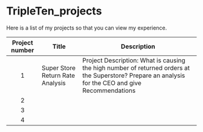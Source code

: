 # TripleTen_projects
Here is a list of my projects so that you can view my experience.


| Project number | Title | Description |
| :-----------: | ----------- |----------- |
| 1 | Super Store Return Rate Analysis| Project Description: What is causing the high number of returned orders at the Superstore? Prepare an analysis for the CEO and give Recommendations |
| 2 |
| 3 | 
| 4 |
